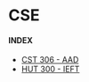 # CSE

#### INDEX

-  [CST 306 - AAD](./CST306/SUMMARY.md)
-  [HUT 300 - IEFT](./HUT300/SUMMARY.md)
